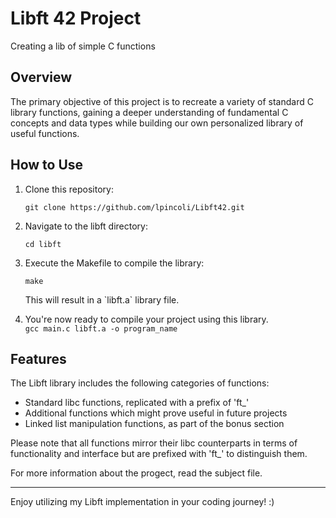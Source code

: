 <h1>Libft 42 Project</h1>
Creating a lib of simple C functions
<h2>Overview</h2>
<p>The primary objective of this project is to recreate a variety of standard C library functions, gaining a deeper understanding of fundamental C concepts and data types while building our own personalized library of useful functions.</p>
<h2>How to Use</h2>
<ol>
  <li>Clone this repository:</li>
  <pre><code>git clone https://github.com/lpincoli/Libft42.git</code></pre>
  <li>Navigate to the libft directory:</li>
  <pre><code>cd libft</code></pre>
  <li>Execute the Makefile to compile the library:</li>
  <pre><code>make</code></pre>
  <p>This will result in a `libft.a` library file.</p>
  <li>You're now ready to compile your project using this library.</li wh
  <pre><code>gcc main.c libft.a -o program_name</code></pre>
</ol>
<h2>Features</h2>
<p>The Libft library includes the following categories of functions:</p>
<ul>
  <li>Standard libc functions, replicated with a prefix of 'ft_'</li>
  <li>Additional functions which might prove useful in future projects</li>
  <li>Linked list manipulation functions, as part of the bonus section</li>
</ul>
<p>Please note that all functions mirror their libc counterparts in terms of functionality and interface but are prefixed with 'ft_' to distinguish them.</p>
<p>For more information about the progect, read the subject file.</p>
<hr>
<p>Enjoy utilizing my Libft implementation in your coding journey! :)</p>
